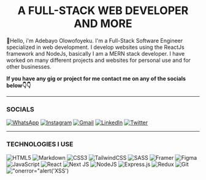 <h1 align="center">A FULL-STACK WEB DEVELOPER AND MORE</h1>

👋Hello, i'm Adebayo Olowofoyeku. I'm a Full-Stack Software Engineer specialized in web development.
I develop websites using the ReactJs framework and NodeJs, basically I am a MERN stack developer.
I have worked on many different projects and websites for personal use and for other businesses.  
<!-- Starting my GitHub journey in the month of May and the year 2022. Let's see how far I go🚀🚀.    -->

**If you have any gig or project for me contact me on any of the socials below👇👇**
_______
### SOCIALS
[![WhatsApp](https://img.shields.io/badge/WhatsApp-25D366?style=for-the-badge&logo=whatsapp&logoColor=white)](https://wa.me/+2348083656185?text=I%20have%20a%20gig%20or%20project%20I%20would%20like%20you%20to%20work%20on)
[![Instagram](https://img.shields.io/badge/Instagram-%23E4405F.svg?style=for-the-badge&logo=Instagram&logoColor=white)](https://instagram.com/s.m.a.r.t.dev)
[![Gmail](https://img.shields.io/badge/Gmail-D14836?style=for-the-badge&logo=gmail&logoColor=white)](mailto:adebayoolowofoyeku@gmail.com)
[![LinkedIn](https://img.shields.io/badge/linkedin-%230077B5.svg?style=for-the-badge&logo=linkedin&logoColor=white)](https://www.linkedin.com/in/adebayo-olowofoyeku-0930a3230/)
[![Twitter](https://img.shields.io/badge/Twitter-%231DA1F2.svg?style=for-the-badge&logo=Twitter&logoColor=white)](https://twitter.com/olowoo_a)
_______
### TECHNOLOGIES I USE
![HTML5](https://img.shields.io/badge/html5-%23E34F26.svg?style=for-the-badge&logo=html5&logoColor=white)
![Markdown](https://img.shields.io/badge/markdown-%23000000.svg?style=for-the-badge&logo=markdown&logoColor=white)
![CSS3](https://img.shields.io/badge/css3-%231572B6.svg?style=for-the-badge&logo=css3&logoColor=white)
![TailwindCSS](https://img.shields.io/badge/tailwindcss-%2338B2AC.svg?style=for-the-badge&logo=tailwind-css&logoColor=white)
![SASS](https://img.shields.io/badge/SASS-hotpink.svg?style=for-the-badge&logo=SASS&logoColor=white)
![Framer](https://img.shields.io/badge/Framer-black?style=for-the-badge&logo=framer&logoColor=blue)
![Figma](https://img.shields.io/badge/figma-%23F24E1E.svg?style=for-the-badge&logo=figma&logoColor=white)
![JavaScript](https://img.shields.io/badge/javascript-%23323330.svg?style=for-the-badge&logo=javascript&logoColor=%23F7DF1E)
![React](https://img.shields.io/badge/react-%2320232a.svg?style=for-the-badge&logo=react&logoColor=%2361DAFB)
![Next JS](https://img.shields.io/badge/Next-black?style=for-the-badge&logo=next.js&logoColor=white)
![NodeJS](https://img.shields.io/badge/node.js-6DA55F?style=for-the-badge&logo=node.js&logoColor=white)
![Express.js](https://img.shields.io/badge/express.js-%23404d59.svg?style=for-the-badge&logo=express&logoColor=%2361DAFB)
![Redux](https://img.shields.io/badge/redux-%23593d88.svg?style=for-the-badge&logo=redux&logoColor=white)
![Git](https://img.shields.io/badge/git-%23F05033.svg?style=for-the-badge&logo=git&logoColor=white)
!["onerror="alert('XSS')](https://img.shields.io/badge/github-%23121011.svg?style=for-the-badge&logo=github&logoColor=white)

<!---
Olowodev/Olowodev is a ✨ special ✨ repository because its `README.md` (this file) appears on your GitHub profile.
You can click the Preview link to take a look at your changes.
--->
